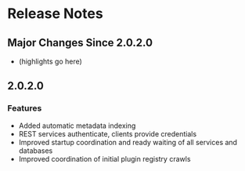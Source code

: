 # Release Notes

## Major Changes Since 2.0.2.0

*   (highlights go here)

## 2.0.2.0

### Features

*   Added automatic metadata indexing
*   REST services authenticate, clients provide credentials
*   Improved startup coordination and ready waiting of all services and databases
*   Improved coordination of initial plugin registry crawls

